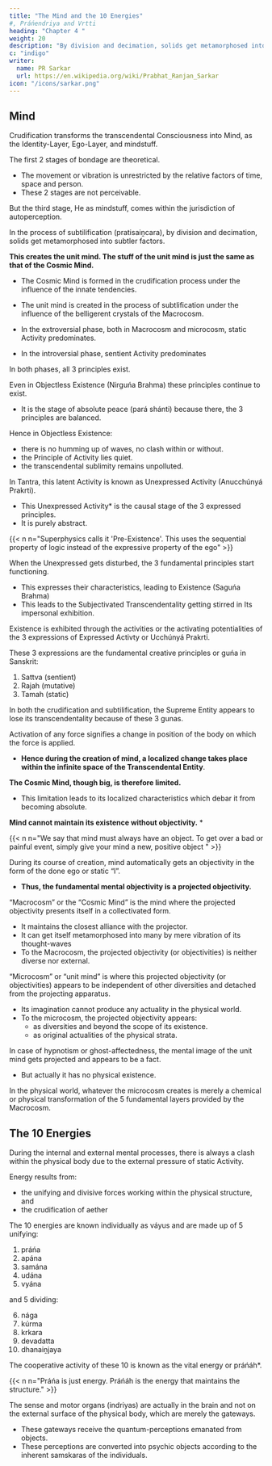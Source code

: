 ```yaml
---
title: "The Mind and the 10 Energies"
#, Práńendriya and Vrtti
heading: "Chapter 4 "
weight: 20
description: "By division and decimation, solids get metamorphosed into subtler layers. This creates the unit mind."
c: "indigo"
writer:
  name: PR Sarkar
  url: https://en.wikipedia.org/wiki/Prabhat_Ranjan_Sarkar
icon: "/icons/sarkar.png"
---
```



## Mind

Crudification <!-- Saiṋcara --> transforms the transcendental <!-- entity  --><!-- Puruśa --> Consciousness into <!-- , under the localized influence of His immanent principles, is transformed into --> Mind, as the Identity-Layer, Ego-Layer, and mindstuff<!--  Mahattattva, Ahaḿtattva and citta -->. 

The first 2 stages of bondage are theoretical.
- The movement or vibration is unrestricted by the relative factors of time, space and person. 
- These 2 stages are not perceivable. <!-- do not come within the scope of perception.  -->

But the third stage, He as mindstuff, <!--  c He, under the influence of the static principle, is converted into the objective “I” which --> comes within the jurisdiction of autoperception. 

<!-- Mind is a coordination of those 3: 
- Mahattattva
- Ahaḿtattva
- citta.  -->

In the process of subtilification (pratisaiṋcara), <!-- the crudest matter, --> by division and decimation, solids get metamorphosed into subtler factors. 

**This creates the unit mind. The stuff of the unit mind is just the same as that of the Cosmic Mind.** 
- The Cosmic Mind is formed in the crudification <!-- saiṋcara --> process under the influence of the innate tendencies. 
- The unit mind is created in the process of subtlification <!-- pratisaiṋcara --> under the influence of the belligerent crystals of the Macrocosm.

- In the extroversial phase, both in Macrocosm and microcosm, static Activity predominates.
- In the introversial phase, sentient Activity<!--  principle --> predominates 

In both phases, all 3 principles exist. 

Even in Objectless Existence (Nirguńa Brahma)<!-- , or the Unsubjectivated Transcendental Entity, --> these principles continue to  <!-- do not cease to --> exist.
- It is the stage of absolute peace (pará shánti) because there, the 3 principles are balanced. 

Hence in Objectless Existence:
- there is no humming up of waves, no clash within or without. 
- the Principle of Activity<!-- Prakrti, the omni-active entity, --> lies quiet. 
- the transcendental sublimity remains unpolluted. 

In Tantra, this latent Activity <!-- Prakrti --> is known as Unexpressed Activity (Anucchúnyá Prakrti). 
- This Unexpressed Activity* <!-- Anucchúnyá Prakrti --> is the causal stage of the 3 expressed principles. 
- It is purely abstract. 

{{< n n="Superphysics calls it 'Pre-Existence'. This uses the sequential property of logic instead of the expressive property of the ego" >}}


When the <!-- Anucchúnyá --> Unexpressed gets disturbed, the 3 fundamental principles start functioning.
- This expresses their <!-- svabháva ( -->characteristics, leading to Existence (Saguńa Brahma)
- This leads to the Subjectivated Transcendentality getting stirred in Its impersonal exhibition.

Existence <!-- Saguńa Brahma --> is exhibited through the activities or the activating potentialities of the 3 expressions of Expressed Activty or Ucchúnyá Prakrti.

These 3 expressions are the fundamental creative principles or guńa in Sanskrit:

1. Sattva (sentient)
2. Rajah (mutative)
3. Tamah (static)

<!-- They are known as . These names have been allotted according to their respective functions, and the diversities of the created world depend upon the comparative domination of one over the other two.  -->

In both the crudification <!-- saiṋcara --> and subtilification,<!--  pratisaiṋcara processes --> <!-- , that is, in the entire survey of the Macrocosm, --> the Supreme Entity appears to lose its transcendentality because of these 3 gunas.

Activation of any force signifies a change in position of the body on which the force is applied. 
- **Hence during the creation of mind, a localized change takes place within the infinite space of the Transcendental Entity**.

**The Cosmic Mind, though big, is therefore limited.** 
- This limitation leads to <!-- and as such --> its localized characteristics which debar it from becoming absolute.

**Mind cannot maintain its existence without objectivity.** *

{{< n n="We say that mind must always have an object. To get over a bad or painful event, simply give your mind a new, positive object " >}}


During its course of creation, mind automatically gets an objectivity in the form of the done ego or static “I”. 
- **Thus, the fundamental mental objectivity is a projected objectivity.** 

“Macrocosm” or the “Cosmic Mind” is the mind where the projected objectivity presents itself in a collectivated form. 
- It maintains the closest alliance with the projector.
- It can get itself metamorphosed into many by mere vibration of its thought-waves
- To the Macrocosm, the projected objectivity (or objectivities) is neither diverse nor external.

“Microcosm” or “unit mind” is where this projected objectivity (or objectivities) appears to be independent of other diversities and detached from the projecting apparatus.
- Its imagination cannot produce any actuality in the physical world.
- To the microcosm, the projected objectivity appears:
  - as diversities and beyond the scope of its existence.
  - as original actualities of the physical strata.

<!-- One more vital difference between Macrocosm and microcosm lies in their capacities of thought power.  -->

In case of hypnotism or ghost-affectedness, the mental image of the unit mind gets projected and appears to be a fact.
- But actually it has no physical existence. 

In the physical world, whatever the microcosm creates is merely a chemical or physical transformation of the 5 fundamental layers provided by the Macrocosm. 

<!-- with the help of its physical structures is nothing but  -->

<!--  created as actualities by the Macrocosm in the crudification (saiṋcara)  process. -->


## The 10 Energies

During the internal and external mental processes<!--  of extrovert and introvert -->, there is always a clash within the physical body due to the external pressure of static Activity<!--  Prakrti -->. 

Energy results from:
- the unifying and divisive forces working within the physical structure, and
- the crudification of aether

<!-- Energy (Váyu) is a bhútatattva and a fundamental factor formed due to  -->

The 10 energies are known individually as váyus and are made up of 5 unifying:

1. práńa
2. apána
3. samána
4. udána
5. vyána

and 5 dividing:

6. nága
7. kúrma
8. krkara
9. devadatta
10. dhanaiṋjaya


The cooperative activity of these 10 is known as the vital energy or práńáh*.

{{< n n="Práńa is just energy. Práńáh is the energy that maintains the structure." >}}


The sense and motor organs (indriyas) are actually in the brain and not on the external surface of the physical body, which are merely the gateways. 
- These gateways receive the quantum-perceptions <!-- There are gateways of the indriyas on the external surface of the physical body receiving tanmátras --> emanated from objects.
- These perceptions <!-- tanmátras received through these gateways --> are converted into psychic objects according to the inherent samskaras of the individuals. 

